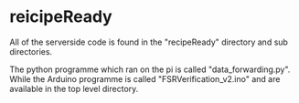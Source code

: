 # reicipeReady
All of the serverside code is found in the 
"recipeReady" directory and sub directories. 

The python programme which ran on the pi is called
"data_forwarding.py". While the Arduino programme is called
"FSRVerification_v2.ino" and are available in the top level
directory.
